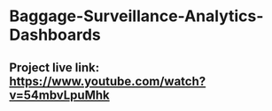 # Baggage-Surveillance-Analytics-Dashboards

## Project live link: https://www.youtube.com/watch?v=54mbvLpuMhk
